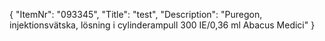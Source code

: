 {
  "ItemNr": "093345",
  "Title": "test",
  "Description": "Puregon, injektionsvätska, lösning i cylinderampull 300 IE/0,36 ml Abacus Medici"
}